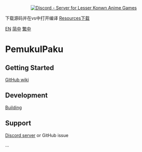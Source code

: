 
<div align="center"><a href="https://discord.gg/fbsRYc7bBA"><img alt="Discord - Server for Lesser Konwn Anime Games" src="https://i.imgtg.com/2023/06/08/O5Lt2S.jpg"></a></div>

下载源码并在vs中打开编译
[Resources下载](https://github.com/jiellll1219/PemukulPaku-Resources)

[EN](README.md) [简中](Docs/README_zh-CN.md) [繁中](Docs/README_zh-TW.md)
# PemukulPaku

## Getting Started
[GitHub wiki](https://github.com/rafi1212122/PemukulPaku/wiki)

## Development
[Building](https://github.com/rafi1212122/PemukulPaku/wiki/Development#building)

## Support
[Discord server](https://discord.gg/fbsRYc7bBA) or GitHub issue

...
